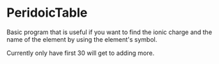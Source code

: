 # PeridoicTable
Basic program that is useful if you want
to find the ionic charge and the name of
the element by using the element's symbol.

Currently only have first 30 will get to
adding more.
